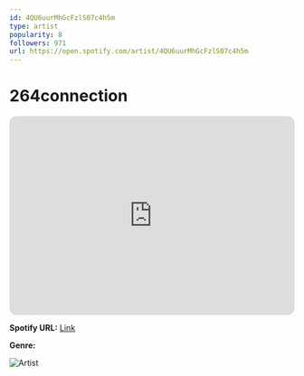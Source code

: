 ```yaml
---
id: 4QU6uurMhGcFzlS07c4h5m
type: artist
popularity: 8
followers: 971
url: https://open.spotify.com/artist/4QU6uurMhGcFzlS07c4h5m
---
```

# 264connection

<iframe style="border-radius:12px" src="https://open.spotify.com/embed/artist/4QU6uurMhGcFzlS07c4h5m" width="100%" height="352" frameBorder="0" allowfullscreen="" allow="autoplay; clipboard-write; encrypted-media; fullscreen; picture-in-picture" loading="lazy"></iframe>

**Spotify URL:** [Link](https://open.spotify.com/artist/4QU6uurMhGcFzlS07c4h5m)

**Genre:** 

![Artist](https://i.scdn.co/image/ab6761610000e5eb2ff52cd45390ee1c588373da)
